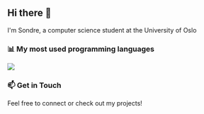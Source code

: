 ## Hi there 👋  

I'm Sondre, a computer science student at the University of Oslo  

### 📊 My most used programming languages  
![](https://github-readme-stats.vercel.app/api/top-langs/?username=sondremi&theme=dark&hide_border=false&include_all_commits=false&count_private=true&layout=compact)  

### 📫 Get in Touch  
Feel free to connect or check out my projects!  

